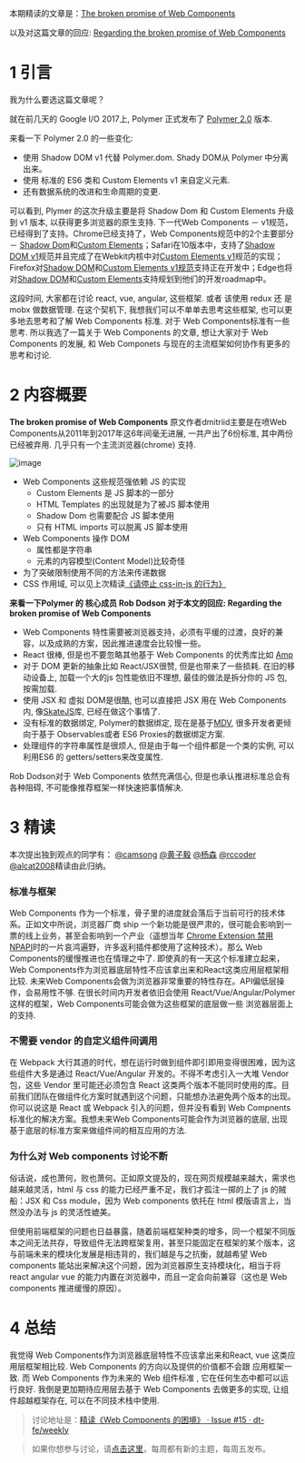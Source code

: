 本期精读的文章是：[The broken promise of Web Components
](https://dmitriid.com/blog/2017/03/the-broken-promise-of-web-components/)

以及对这篇文章的回应: [Regarding the broken promise of Web Components](https://robdodson.me/regarding-the-broken-promise-of-web-components/)

# 1 引言

我为什么要选这篇文章呢？

就在前几天的 Google I/O 2017上, Polymer 正式发布了 [Polymer 2.0](https://www.polymer-project.org/blog/2017-05-15-time-for-two) 版本. 

来看一下 Polymer 2.0 的一些变化: 
- 使用  Shadow DOM v1 代替 Polymer.dom.  Shady DOM从 Polymer 中分离出来。
- 使用 标准的 ES6 类和 Custom Elements v1 来自定义元素.
- 还有数据系统的改进和生命周期的变更. 

可以看到, Plymer 的这次升级主要是将 Shadow Dom 和 Custom Elements 升级到 v1 版本, 以获得更多浏览器的原生支持.  下一代Web Components － v1规范，已经得到了支持。Chrome已经支持了，Web Components规范中的2个主要部分 － [Shadow Dom](https://www.chromestatus.com/feature/4667415417847808)和[Custom Elements](https://www.chromestatus.com/feature/4696261944934400)；Safari在10版本中，支持了[Shadow DOM v1](https://webkit.org/status/#feature-shadow-dom)规范并且完成了在Webkit内核中对[Custom Elements v1](https://webkit.org/blog/7027/introducing-custom-elements/)规范的实现；Firefox对[Shadow DOM](https://platform-status.mozilla.org/#shadow-dom)和[Custom Elements v1规范](https://platform-status.mozilla.org/#custom-elements)支持正在开发中；Edge也将对[Shadow DOM](https://developer.microsoft.com/en-us/microsoft-edge/platform/status/shadowdom/)和[Custom Elements](https://developer.microsoft.com/en-us/microsoft-edge/platform/status/customelements/)支持规划到他们的开发roadmap中。

这段时间, 大家都在讨论 react, vue, angular, 这些框架. 或者 该使用 redux 还 是 mobx 做数据管理. 在这个契机下, 我想我们可以不单单去思考这些框架, 也可以更多地去思考和了解 Web Components 标准. 对于 Web Components标准有一些思考. 所以我选了一篇关于 Web Components 的文章, 想让大家对于 Web Components 的发展, 和 Web Componets 与现在的主流框架如何协作有更多的思考和讨论. 


# 2 内容概要

**The broken promise of Web Components**
原文作者dmitriid主要是在喷Web Components从2011年到2017年这6年间毫无进展, 一共产出了6份标准, 其中两份已经被弃用. 几乎只有一个主流浏览器(chrome) 支持. 

![image](https://dmitriid.com/assets/img/blog/web-components-support.png)


- Web Components 这些规范强依赖 JS 的实现
    - Custom Elements 是 JS 脚本的一部分
    - HTML Templates 的出现就是为了被JS 脚本使用
    - Shadow Dom 也需要配合 JS 脚本使用
    - 只有 HTML imports 可以脱离 JS 脚本使用
- Web Components 操作 DOM
    - 属性都是字符串
    - 元素的内容模型(Content Model)比较奇怪
- 为了突破限制使用不同的方法来传递数据
- CSS 作用域, 可以见上次精读[《请停止 css-in-js 的行为》](https://github.com/dt-fe/weekly/issues/12)

**来看一下Polymer 的 核心成员 Rob Dodson 对于本文的回应: Regarding the broken promise of Web Components**

- Web Components 特性需要被浏览器支持，必须有平缓的过渡，良好的兼容，以及成熟的方案，因此推进速度会比较慢一些。
- React 很棒, 但是也不要忽略其他基于 Web Components 的优秀库比如 [Amp](https://www.ampproject.org/)
- 对于 DOM 更新的抽象比如 React/JSX很赞, 但是也带来了一些损耗. 在旧的移动设备上, 加载一个大的js 包性能依旧不理想, 最佳的做法是拆分你的 JS 包, 按需加载. 
- 使用 JSX 和 虚拟 DOM是很酷, 也可以直接把 JSX 用在 Web Components 内, 像[SkateJS](https://github.com/skatejs/skatejs)库, 已经在做这个事情了.
- 没有标准的数据绑定, Polymer的数据绑定, 现在是基于[MDV](https://github.com/toolkitchen/mdv), 很多开发者更倾向于基于 Observables或者 ES6 Proxies的数据绑定方案.
- 处理组件的字符串属性是很烦人, 但是由于每一个组件都是一个类的实例, 可以利用ES6 的 getters/setters来改变属性. 

Rob Dodson对于 Web Components 依然充满信心, 但是也承认推进标准总会有各种阻碍, 不可能像推荐框架一样快速把事情解决. 

# 3 精读

本次提出独到观点的同学有：
[@camsong](https://www.zhihu.com/people/078cc0fb15845759ad8295b0f0e50099)  [@黄子毅](https://github.com/ascoders) [@杨森](https://www.zhihu.com/people/c93b7957f6308990c7e3b16103c9356b) [@rccoder](https://github.com/rccoder) [@alcat2008](https://github.com/alcat2008)精读由此归纳。

### 标准与框架
Web Components 作为一个标准，骨子里的进度就会落后于当前可行的技术体系。正如文中所说，浏览器厂商 ship 一个新功能是很严肃的，很可能会影响到一票的线上业务，甚至会影响到一个产业（遥想当年 [Chrome Extension 禁用 NPAPI](https://blog.chromium.org/2013/09/saying-goodbye-to-our-old-friend-npapi.html)时的一片哀鸿遍野，许多返利插件都使用了这种技术）。那么 Web Components的缓慢推进也在情理之中了. 
即使真的有一天这个标准建立起来，Web Components作为浏览器底层特性不应该拿出来和React这类应用层框架相比较. 未来Web Components会做为浏览器非常重要的特性存在。API偏低层操作，会易用性不够. 在很长时间内开发者依旧会使用 React/Vue/Angular/Polymer 这样的框架，Web Components可能会做为这些框架的底层做一些 浏览器层面上的支持. 

### 不需要 vendor 的自定义组件间调用
在 Webpack 大行其道的时代，想在运行时做到组件即引即用变得很困难，因为这些组件大多是通过 React/Vue/Angular 开发的。不得不考虑引入一大堆 Vendor 包，这些 Vendor 里可能还必须包含 React 这类两个版本不能同时使用的库。目前我们团队在做组件化方案时就遇到这个问题，只能想办法避免两个版本的出现。你可以说这是 React 或 Webpack 引入的问题，但并没有看到 Web Compnents 标准化的解决方案。我想未来Web Components可能会作为浏览器的底层, 出现基于底层的标准方案来做组件间的相互应用的方法. 


### 为什么对 Web components 讨论不断

俗话说，成也萧何，败也萧何。正如原文提及的，现在网页规模越来越大，需求也越来越灵活，html 与 css 的能力已经严重不足，我们才孤注一掷的上了 js 的贼船：JSX 和 Css module，因为 Web components 依托在 html 模版语言上，当然没办法与 js 的灵活性媲美。

但使用前端框架的问题也日益暴露，随着前端框架种类的增多，同一个框架不同版本之间无法共存，导致组件无法跨框架复用，甚至只能固定在框架的某个版本，这与前端未来的模块化发展是相违背的，我们越是与之抗衡，就越希望 Web components 能站出来解决这个问题，因为浏览器原生支持模块化，相当于将 react angular vue 的能力内置在浏览器中，而且一定会向前兼容（这也是 Web components 推进缓慢的原因）。

# 4 总结
我觉得 Web Components作为浏览器底层特性不应该拿出来和React, vue 这类应用层框架相比较. Web Components 的方向以及提供的价值都不会跟 应用框架一致. 而 Web Components 作为未来的 Web 组件标准 , 它在任何生态中都可以运行良好. 我倒是更加期待应用层去基于 Web Components 去做更多的实现, 让组件超越框架存在, 可以在不同技术栈中使用.


> 讨论地址是：[精读《Web Components 的困境》 · Issue #15 · dt-fe/weekly](https://github.com/dt-fe/weekly/issues/15)

> 如果你想参与讨论，请[点击这里](https://github.com/dt-fe/weekly)，每周都有新的主题，每周五发布。

